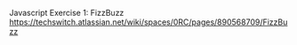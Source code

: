 Javascript 
Exercise 1: FizzBuzz
https://techswitch.atlassian.net/wiki/spaces/0RC/pages/890568709/FizzBuzz